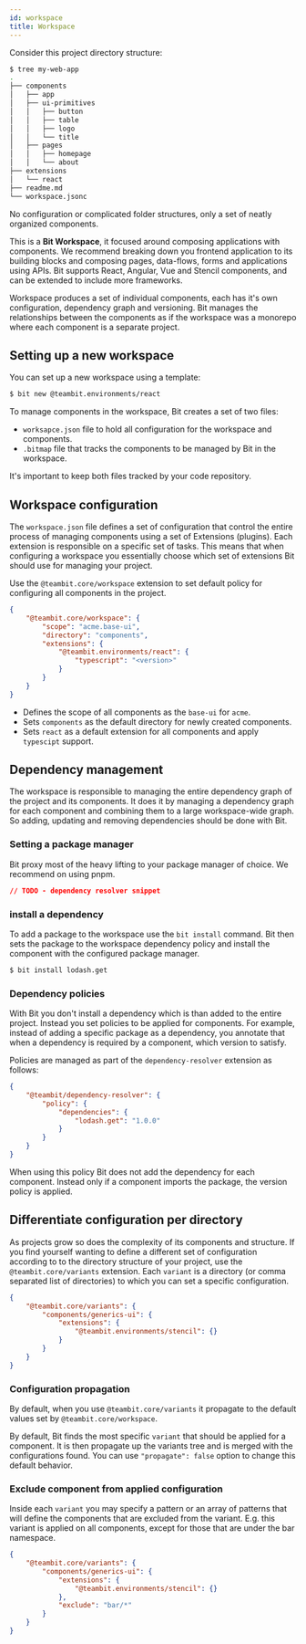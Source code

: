 ```yaml
---
id: workspace
title: Workspace
---
```


Consider this project directory structure:

```sh
$ tree my-web-app
.
├── components
│   ├── app
│   ├── ui-primitives
│   │   ├── button
│   │   ├── table
│   │   ├── logo
│   │   └── title
│   ├── pages
│   │   ├── homepage
│   │   └── about
├── extensions
│   └── react
├── readme.md
└── workspace.jsonc
```

No configuration or complicated folder structures, only a set of neatly organized components.

This is a **Bit Workspace**, it focused around composing applications with components. We recommend breaking down you frontend application to its building blocks and composing pages, data-flows, forms and applications using APIs. Bit supports React, Angular, Vue and Stencil components, and can be extended to include more frameworks.

Workspace produces a set of individual components, each has it's own configuration, dependency graph and versioning. Bit manages the relationships between the components as if the workspace was a monorepo where each component is a separate project.

## Setting up a new workspace

You can set up a new workspace using a template:

```sh
$ bit new @teambit.environments/react
```

To manage components in the workspace, Bit creates a set of two files:

- `worksapce.json` file to hold all configuration for the workspace and components.
- `.bitmap` file that tracks the components to be managed by Bit in the workspace.

It's important to keep both files tracked by your code repository.

## Workspace configuration

The `workspace.json` file defines a set of configuration that control the entire process of managing components using a set of Extensions (plugins). Each extension is responsible on a specific set of tasks. This means that when configuring a workspace you essentially choose which set of extensions Bit should use for managing your project.

Use the `@teambit.core/workspace` extension to set default policy for configuring all components in the project.

```json
{
    "@teambit.core/workspace": {
        "scope": "acme.base-ui",
        "directory": "components",
        "extensions": {
            "@teambit.environments/react": {
                "typescript": "<version>"
            }
        }
    }
}
```

- Defines the scope of all components as the `base-ui` for `acme`.
- Sets `components` as the default directory for newly created components.
- Sets `react` as a default extension for all components and apply `typescipt` support.

## Dependency management

The workspace is responsible to managing the entire dependency graph of the project and its components. It does it by managing a dependency graph for each component and combining them to a large workspace-wide graph. So adding, updating and removing dependencies should be done with Bit.

### Setting a package manager

Bit proxy most of the heavy lifting to your package manager of choice. We recommend on using pnpm.

```json
// TODO - dependency resolver snippet
```

### install a dependency

To add a package to the workspace use the `bit install` command. Bit then sets the package to the workspace dependency policy and install the component with the configured package manager.

```sh
$ bit install lodash.get
```

### Dependency policies

With Bit you don't install a dependency which is than added to the entire project. Instead you set policies to be applied for components. For example, instead of adding a specific package as a dependency, you annotate that when a dependency is required by a component, which version to satisfy.

Policies are managed as part of the `dependency-resolver` extension as follows:

```json
{
    "@teambit/dependency-resolver": {
        "policy": {
            "dependencies": {
                "lodash.get": "1.0.0"
            }
        }
    }
}
```

When using this policy Bit does not add the dependency for each component. Instead only if a component imports the package, the version policy is applied.

## Differentiate configuration per directory

As projects grow so does the complexity of its components and structure. If you find yourself wanting to define a different set of configuration according to to the directory structure of your project, use the  `@teambit.core/variants` extension. Each `variant` is a directory (or comma separated list of directories) to which you can set a specific configuration.

```json
{
    "@teambit.core/variants": {
        "components/generics-ui": {
            "extensions": {
                "@teambit.environments/stencil": {}
            }
        }
    }
}
```

### Configuration propagation

By default, when you use `@teambit.core/variants` it propagate to the default values set by `@teambit.core/workspace`.

By default, Bit finds the most specific `variant` that should be applied for a component. It is then propagate up the variants tree and is merged with the configurations found. You can use `"propagate": false` option to change this default behavior.

### Exclude component from applied configuration

Inside each `variant` you may specify a pattern or an array of patterns that will define the components that are excluded from the variant. E.g. this variant is applied on all components, except for those that are under the bar namespace.

```json
{
    "@teambit.core/variants": {
        "components/generics-ui": {
            "extensions": {
                "@teambit.environments/stencil": {}
            },
            "exclude": "bar/*"
        }
    }
}
```
